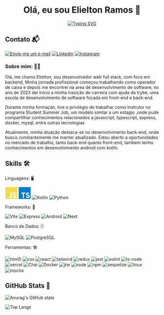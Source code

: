 <div align="center">

  <div>
    <h1>Olá, eu sou Elielton Ramos 👋</h1>
    <a href="https://git.io/typing-svg">
      <img src="https://readme-typing-svg.demolab.com?font=Fira+Code&pause=1000&center=true&vCenter=true&random=false&lines=Desenvolvedor+Web+Full+Stack;Transformando Ideias em código" alt="Typing SVG" />
    </a>
  </div>

</div>

## Contato 📬

[![Envie-me um e-mail](https://img.shields.io/badge/Gmail-D14836?style=for-the-badge&logo=gmail&logoColor=white)](mailto:elieltonramos14@gmail.com)
[![Linkedin](https://img.shields.io/badge/LinkedIn-0077B5?style=for-the-badge&logo=linkedin&logoColor=white)](https://www.linkedin.com/in/elielton-ramos/)
[![Instagram](https://img.shields.io/badge/Instagram-E4405F?style=for-the-badge&logo=instagram&logoColor=white)](https://www.instagram.com/elieltonramos08/)

### Sobre mim: 👨‍💻
Olá, me chamo Elielton, sou desenvolvedor web full stack, com foco em backend, Minha jornada profissional começou trabalhando como operador de caixa e depois me encontrei na area de desenvolvimento de software, no ano de 2023 dei inicio a minha trasição de carreira com ajuda da trybe, uma escola de desenvolvimento de software focada em front-end e back-end.

Durante minha formação, tive o privilégio de trabalhar como Instrutor no programa Student Summer Job, um modelo similar a um estagio ,onde pude compartilhar conhecimentos relacionados a javascript, typescript, express, docker, mysql, entre outras tecnologias

Atualmente, minha atuação destaca-se no desenvolvimento back-end, onde busco constantemente me manter atualizado. Estou aberto a oportunidades no mercado de trabalho, tanto back-end quanto front-end, tambem tenho conhecimentos em desenvolvimento android com kotlin.

## Skills 🛠️

Linguagens: 🖥️

<img alt="JavaScript" height="40" width="40" src="https://raw.githubusercontent.com/devicons/devicon/master/icons/javascript/javascript-plain.svg" />
<img alt="TypeScript" height="40" width="40" src="https://raw.githubusercontent.com/devicons/devicon/master/icons/typescript/typescript-original.svg" />
<img alt="Kotlin" height="40" width="40" src="https://www.hanekedesign.com/wp-content/uploads/2023/05/8-2.png" />
<img alt="Python" height="40" width="40" src="https://cdn.jsdelivr.net/gh/devicons/devicon/icons/python/python-original.svg" />

</br>

Frameworks: 🚀

<img alt="Vite" height="40" width="40" src="https://upload.wikimedia.org/wikipedia/commons/thumb/f/f1/Vitejs-logo.svg/1039px-Vitejs-logo.svg.png" />
<img alt="Express" height="40" width="40" src="https://ajeetchaulagain.com/static/7cb4af597964b0911fe71cb2f8148d64/87351/express-js.png" />
<img alt="Android" height="40" width="40" src="https://seeklogo.com/images/A/android-logo-89F9AA29D5-seeklogo.com.png" />
<img alt="Next" height="40" width="40" src="https://www.datocms-assets.com/98835/1684410508-image-7.png" />

<br/>

Banco de Dados: 🗄️

<img alt="MySQL" height="40" width="40" src="https://icons-for-free.com/iff/png/256/development+logo+mysql+icon-1320184807686758112.png"/>
<img alt="PostgreSQL" height="40" width="40" src="https://icons-for-free.com/iff/png/256/postgresql+original+wordmark-1324760555370607160.png" style="background-color: white;"/>

<br/>

Ferramentas: 🛠️

<div style="display: inline_block">
  <img align="center" alt="html5" src="https://img.shields.io/badge/HTML5-E34F26?style=for-the-badge&logo=html5&logoColor=white" />
  <img align="center" alt="css" src=https://img.shields.io/badge/CSS-239120?&style=for-the-badge&logo=css3&logoColor=white />
  <img align="center" alt="react" src="https://img.shields.io/badge/React-20232A?style=for-the-badge&logo=react&logoColor=61DAFB" />
  <img align="center" alt="tailwind" src="https://img.shields.io/badge/Tailwind_CSS-38B2AC?style=for-the-badge&logo=tailwind-css&logoColor=white" />
  <img align="center" alt="redux" src="https://img.shields.io/badge/Redux-593D88?style=for-the-badge&logo=redux&logoColor=white">
  <img align="center" alt="jest" src="https://img.shields.io/badge/Jest-323330?style=for-the-badge&logo=Jest&logoColor=white">
  <img align="center" alt="eslint" src="https://img.shields.io/badge/eslint-3A33D1?style=for-the-badge&logo=eslint&logoColor=white"/>
  <img align="center" alt="ts-node" src="https://img.shields.io/badge/ts--node-3178C6?style=for-the-badge&logo=ts-node&logoColor=white"/>
  <img align="center" alt="vercel" src="https://img.shields.io/badge/Vercel-000000?style=for-the-badge&logo=vercel&logoColor=white"/>
  <img align="center" alt="Chai" src="https://img.shields.io/badge/chai-A30701?style=for-the-badge&logo=chai&logoColor=white"/>
  <img align="center" alt="Docker" src="https://img.shields.io/badge/Docker-2CA5E0?style=for-the-badge&logo=docker&logoColor=white"/>
  <img align="center" alt="jtw" src="https://img.shields.io/badge/JWT-000000?style=for-the-badge&logo=JSON%20web%20tokens&logoColor=white"/>
  <img align="center" alt="node" src="https://img.shields.io/badge/Node%20js-339933?style=for-the-badge&logo=nodedotjs&logoColor=white"/>
  <img align="center" alt="npm" src="https://img.shields.io/badge/npm-CB3837?style=for-the-badge&logo=npm&logoColor=white"/>
  <img align="center" alt="sequelize" src="https://img.shields.io/badge/Sequelize-52B0E7?style=for-the-badge&logo=Sequelize&logoColor=white"/>
  <img align="center" alt="linux" src="https://img.shields.io/badge/Linux-FCC624?style=for-the-badge&logo=linux&logoColor=black"/>
  <img align="center" alt="mocha" src="https://img.shields.io/badge/Mocha-8D6748?style=for-the-badge&logo=Mocha&logoColor=white"/>
  <img align="center" alt="" src=""/>
  
  
</div>

## GitHub Stats  🐙

![Anurag's GitHub stats](https://github-readme-stats.vercel.app/api?username=ElieltonRamos&show_icons=true&theme=tokyonight)

![Top Langs](https://github-readme-stats.vercel.app/api/top-langs/?username=ElieltonRamos&hide_progress=false)

